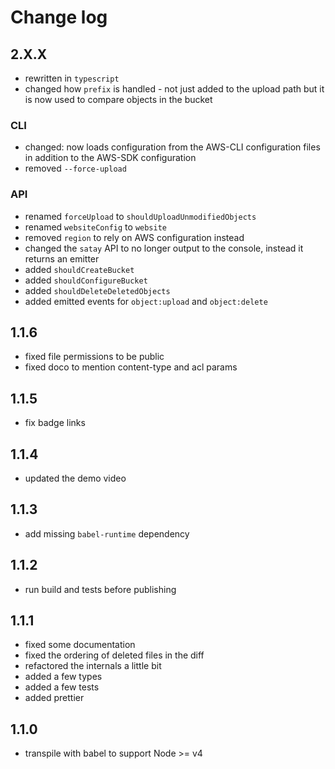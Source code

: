 # Change log

## 2.X.X

- rewritten in `typescript`
- changed how `prefix` is handled - not just added to the upload path but it is now used to compare objects in the bucket

### CLI

- changed: now loads configuration from the AWS-CLI configuration files in addition to the AWS-SDK configuration
- removed `--force-upload`

### API

- renamed `forceUpload` to `shouldUploadUnmodifiedObjects`
- renamed `websiteConfig` to `website`
- removed `region` to rely on AWS configuration instead
- changed the `satay` API to no longer output to the console, instead it returns an emitter
- added `shouldCreateBucket`
- added `shouldConfigureBucket`
- added `shouldDeleteDeletedObjects`
- added emitted events for `object:upload` and `object:delete`

## 1.1.6

- fixed file permissions to be public
- fixed doco to mention content-type and acl params

## 1.1.5

- fix badge links

## 1.1.4

- updated the demo video

## 1.1.3

- add missing `babel-runtime` dependency

## 1.1.2

- run build and tests before publishing

## 1.1.1

- fixed some documentation
- fixed the ordering of deleted files in the diff
- refactored the internals a little bit
- added a few types
- added a few tests
- added prettier

## 1.1.0

- transpile with babel to support Node >= v4
